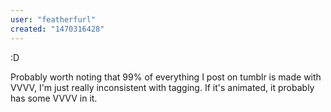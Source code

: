 ```yaml
---
user: "featherfurl"
created: "1470316428"
---
```


:D

Probably worth noting that 99% of everything I post on tumblr is made with VVVV, I'm just really inconsistent with tagging. If it's animated, it probably has some VVVV in it.
